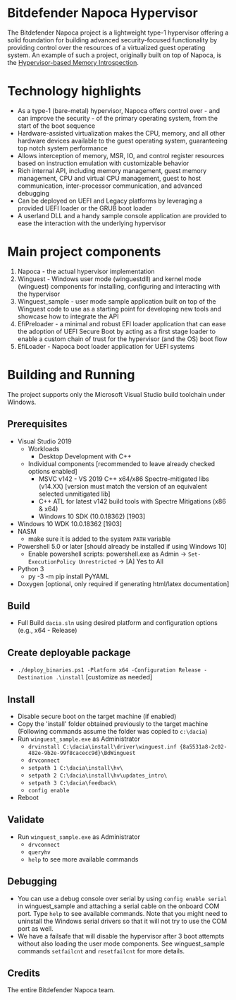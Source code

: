 # Bitdefender Napoca Hypervisor
The Bitdefender Napoca project is a lightweight type-1 hypervisor offering a solid foundation for building advanced security-focused functionality by providing control over the resources of a virtualized guest operating system. 
An example of such a project, originally built on top of Napoca, is the [Hypervisor-based Memory Introspection](https://github.com/hvmi/).

# Technology highlights
- As a type-1 (bare-metal) hypervisor, Napoca offers control over - and can improve the security - of the primary operating system, from the start of the boot sequence
- Hardware-assisted virtualization makes the CPU, memory, and all other hardware devices available to the guest operating system, guaranteeing top notch system performance
- Allows interception of memory, MSR, IO, and control register resources based on instruction emulation with customizable behavior
- Rich internal API, including memory management, guest memory management, CPU and virtual CPU management, guest to host communication, inter-processor communication, and advanced debugging
- Can be deployed on UEFI and Legacy platforms by leveraging a provided UEFI loader or the GRUB boot loader
- A userland DLL and a handy sample console application are provided to ease the interaction with the underlying hypervisor

# Main project components
1. Napoca - the actual hypervisor implementation
2. Winguest - Windows user mode (winguestdll) and kernel mode (winguest) components for installing, configuring and interacting with the hypervisor
3. Winguest_sample - user mode sample application built on top of the Winguest code to use as a starting point for developing new tools and showcase how to integrate the API
4. EfiPreloader - a minimal and robust EFI loader application that can ease the adoption of UEFI Secure Boot by acting as a first stage loader to enable a custom chain of trust for the hypervisor (and the OS) boot flow
5. EfiLoader - Napoca boot loader application for UEFI systems

# Building and Running
The project supports only the Microsoft Visual Studio build toolchain under Windows.

## Prerequisites
* Visual Studio 2019
	* Workloads
		* Desktop Development with C++
	* Individual components [recommended to leave already checked options enabled]
		* MSVC v142 - VS 2019 C++ x64/x86 Spectre-mitigated libs (v14.XX) [version must match the version of an equivalent selected unmitigated lib]
		* C++ ATL for latest v142 build tools with Spectre Mitigations (x86 & x64)
		* Windows 10 SDK (10.0.18362) [1903]
* Windows 10 WDK 10.0.18362 [1903]
* NASM
	* make sure it is added to the system `PATH` variable
* Powershell 5.0 or later [should already be installed if using Windows 10]
	* Enable powershell scripts: powershell.exe as Admin -> `Set-ExecutionPolicy Unrestricted` -> [A] Yes to All
* Python 3
	* py -3 -m pip install PyYAML
* Doxygen [optional, only required if generating html/latex documentation]

## Build
* Full Build `dacia.sln` using desired platform and configuration options (e.g., x64 - Release)

## Create deployable package
* `./deploy_binaries.ps1 -Platform x64 -Configuration Release -Destination .\install` [customize as needed]

## Install

* Disable secure boot on the target machine (if enabled)
* Copy the 'install' folder obtained previously to the target machine (Following commands assume the folder was copied to `c:\dacia`)
* Run `winguest_sample.exe` as Administrator
	* `drvinstall C:\dacia\install\driver\winguest.inf {8a5531a8-2c02-482e-9b2e-99f8cacecc9d}\BdWinguest`
	* `drvconnect`
	* `setpath 1 C:\dacia\install\hv\`
	* `setpath 2 C:\dacia\install\hv\updates_intro\`
	* `setpath 3 C:\dacia\feedback\`
	* `config enable`
* Reboot

## Validate

* Run `winguest_sample.exe` as Administrator
	* `drvconnect`
	* `queryhv`
	* `help` to see more available commands 

## Debugging

* You can use a debug console over serial by using `config enable serial` in winguest_sample and attaching a serial cable on the onboard COM port. Type `help` to see available commands. Note that you might need to uninstall the Windows serial drivers so that it will not try to use the COM port as well.
* We have a failsafe that will disable the hypervisor after 3 boot attempts without also loading the user mode components. See winguest_sample commands `setfailcnt` and  `resetfailcnt` for more details.

## Credits

The entire Bitdefender Napoca team.

